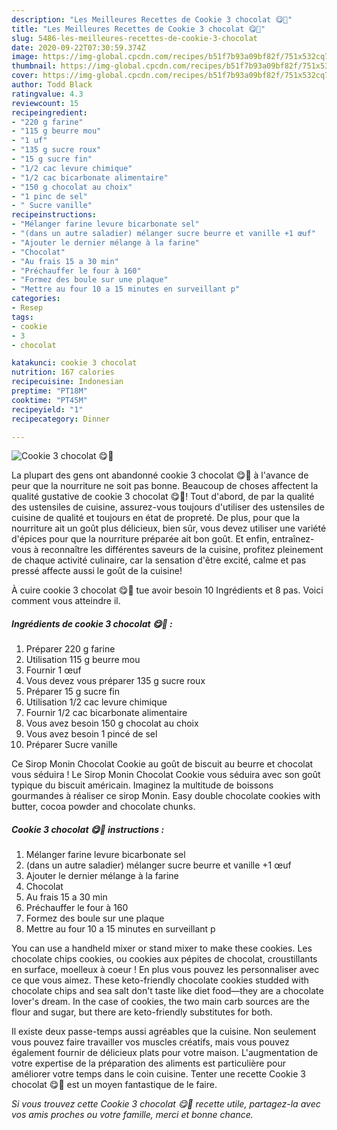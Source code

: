 ```yaml
---
description: "Les Meilleures Recettes de Cookie 3 chocolat 😋🍫"
title: "Les Meilleures Recettes de Cookie 3 chocolat 😋🍫"
slug: 5486-les-meilleures-recettes-de-cookie-3-chocolat
date: 2020-09-22T07:30:59.374Z
image: https://img-global.cpcdn.com/recipes/b51f7b93a09bf82f/751x532cq70/cookie-3-chocolat-😋🍫-photo-principale-de-la-recette.jpg
thumbnail: https://img-global.cpcdn.com/recipes/b51f7b93a09bf82f/751x532cq70/cookie-3-chocolat-😋🍫-photo-principale-de-la-recette.jpg
cover: https://img-global.cpcdn.com/recipes/b51f7b93a09bf82f/751x532cq70/cookie-3-chocolat-😋🍫-photo-principale-de-la-recette.jpg
author: Todd Black
ratingvalue: 4.3
reviewcount: 15
recipeingredient:
- "220 g farine"
- "115 g beurre mou"
- "1 uf"
- "135 g sucre roux"
- "15 g sucre fin"
- "1/2 cac levure chimique"
- "1/2 cac bicarbonate alimentaire"
- "150 g chocolat au choix"
- "1 pinc de sel"
- " Sucre vanille"
recipeinstructions:
- "Mélanger farine levure bicarbonate sel"
- "(dans un autre saladier) mélanger sucre beurre et vanille +1 œuf"
- "Ajouter le dernier mélange à la farine"
- "Chocolat"
- "Au frais 15 a 30 min"
- "Préchauffer le four à 160"
- "Formez des boule sur une plaque"
- "Mettre au four 10 a 15 minutes en surveillant p"
categories:
- Resep
tags:
- cookie
- 3
- chocolat

katakunci: cookie 3 chocolat 
nutrition: 167 calories
recipecuisine: Indonesian
preptime: "PT18M"
cooktime: "PT45M"
recipeyield: "1"
recipecategory: Dinner

---
```



![Cookie 3 chocolat 😋🍫](https://img-global.cpcdn.com/recipes/b51f7b93a09bf82f/751x532cq70/cookie-3-chocolat-😋🍫-photo-principale-de-la-recette.jpg)

La plupart des gens ont abandonné cookie 3 chocolat 😋🍫 à l'avance de peur que la nourriture ne soit pas bonne. Beaucoup de choses affectent la qualité gustative de cookie 3 chocolat 😋🍫! Tout d'abord, de par la qualité des ustensiles de cuisine, assurez-vous toujours d'utiliser des ustensiles de cuisine de qualité et toujours en état de propreté. De plus, pour que la nourriture ait un goût plus délicieux, bien sûr, vous devez utiliser une variété d'épices pour que la nourriture préparée ait bon goût. Et enfin, entraînez-vous à reconnaître les différentes saveurs de la cuisine, profitez pleinement de chaque activité culinaire, car la sensation d'être excité, calme et pas pressé affecte aussi le goût de la cuisine!

<!--inarticleads1-->

À cuire cookie 3 chocolat 😋🍫 tue avoir besoin 10 Ingrédients et 8 pas. Voici comment vous atteindre il.

##### Ingrédients de cookie 3 chocolat 😋🍫 :

1. Préparer 220 g farine
1. Utilisation 115 g beurre mou
1. Fournir 1 œuf
1. Vous devez vous préparer 135 g sucre roux
1. Préparer 15 g sucre fin
1. Utilisation 1/2 cac levure chimique
1. Fournir 1/2 cac bicarbonate alimentaire
1. Vous avez besoin 150 g chocolat au choix
1. Vous avez besoin 1 pincé de sel
1. Préparer  Sucre vanille


Ce Sirop Monin Chocolat Cookie au goût de biscuit au beurre et chocolat vous séduira ! Le Sirop Monin Chocolat Cookie vous séduira avec son goût typique du biscuit américain. Imaginez la multitude de boissons gourmandes à réaliser ce sirop Monin. Easy double chocolate cookies with butter, cocoa powder and chocolate chunks. 

<!--inarticleads2-->

##### Cookie 3 chocolat 😋🍫 instructions :

1. Mélanger farine levure bicarbonate sel
1. (dans un autre saladier) mélanger sucre beurre et vanille +1 œuf
1. Ajouter le dernier mélange à la farine
1. Chocolat
1. Au frais 15 a 30 min
1. Préchauffer le four à 160
1. Formez des boule sur une plaque
1. Mettre au four 10 a 15 minutes en surveillant p


You can use a handheld mixer or stand mixer to make these cookies. Les chocolate chips cookies, ou cookies aux pépites de chocolat, croustillants en surface, moelleux à coeur ! En plus vous pouvez les personnaliser avec ce que vous aimez. These keto-friendly chocolate cookies studded with chocolate chips and sea salt don&#39;t taste like diet food—they are a chocolate lover&#39;s dream. In the case of cookies, the two main carb sources are the flour and sugar, but there are keto-friendly substitutes for both. 

<!--inarticleads1-->

<p>
Il existe deux passe-temps aussi agréables que la cuisine. Non seulement vous pouvez faire travailler vos muscles créatifs, mais vous pouvez également fournir de délicieux plats pour votre maison. L'augmentation de votre expertise de la préparation des aliments est particulière pour améliorer votre temps dans le coin cuisine. Tenter une recette Cookie 3 chocolat 😋🍫 est un moyen fantastique de le faire.
</p>

<p>
<i>Si vous trouvez cette Cookie 3 chocolat 😋🍫 recette utile, partagez-la avec vos amis proches ou votre famille, merci et bonne chance.</i>
</p>
